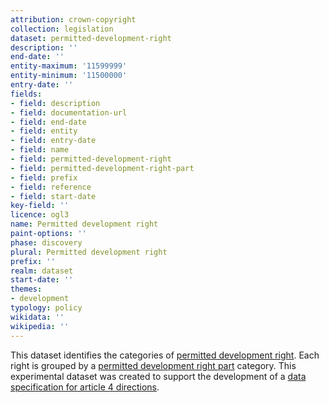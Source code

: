 ```yaml
---
attribution: crown-copyright
collection: legislation
dataset: permitted-development-right
description: ''
end-date: ''
entity-maximum: '11599999'
entity-minimum: '11500000'
entry-date: ''
fields:
- field: description
- field: documentation-url
- field: end-date
- field: entity
- field: entry-date
- field: name
- field: permitted-development-right
- field: permitted-development-right-part
- field: prefix
- field: reference
- field: start-date
key-field: ''
licence: ogl3
name: Permitted development right
paint-options: ''
phase: discovery
plural: Permitted development right
prefix: ''
realm: dataset
start-date: ''
themes:
- development
typology: policy
wikidata: ''
wikipedia: ''
---
```


This dataset identifies the categories of [permitted development right](https://www.gov.uk/government/publications/permitted-development-rights-for-householders-technical-guidance/permitted-development-rights-for-householders-technical-guidance).
Each right is grouped by a [permitted development right part](/dataset/permitted-development-right-part) category.
This experimental dataset was created to support the development of a [data specification for article 4 directions](https://www.digital-land.info/guidance/specifications/article-4-direction).
